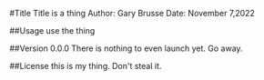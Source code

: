 #Title
Title is a thing
Author: Gary Brusse
Date: November 7,2022

##Usage
use the thing

##Version
0.0.0
    There is nothing to even launch yet. Go away.

##License
this is my thing. Don't steal it.